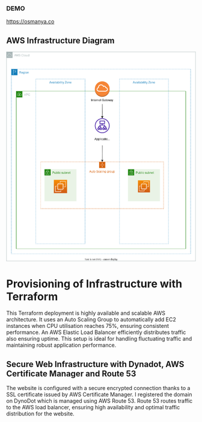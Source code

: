 ### DEMO

https://osmanya.co

## AWS Infrastructure Diagram

![AWS Diagram](/images/aws-infrastructure-diagram.png)

# Provisioning of Infrastructure with Terraform

This Terraform deployment is highly available and scalable AWS architecture. It uses an Auto Scaling Group to automatically add EC2 instances when CPU utilisation reaches 75%, ensuring consistent performance. An AWS Elastic Load Balancer efficiently distributes traffic also ensuring uptime. This setup is ideal for handling fluctuating traffic and maintaining robust application performance.

## Secure Web Infrastructure with Dynadot, AWS Certificate Manager and Route 53

The website is configured with a secure encrypted connection thanks to a SSL certificate issued by AWS Certificate Manager. I registered the domain on DynoDot which is managed using AWS Route 53. Route 53 routes traffic to the AWS load balancer, ensuring high availability and optimal traffic distribution for the website.
